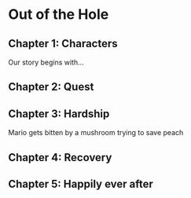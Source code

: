 # Out of the Hole

## Chapter 1: Characters

Our story begins with...


## Chapter 2: Quest


## Chapter 3: Hardship
Mario gets bitten by a mushroom trying to save peach 


## Chapter 4: Recovery


## Chapter 5: Happily ever after


